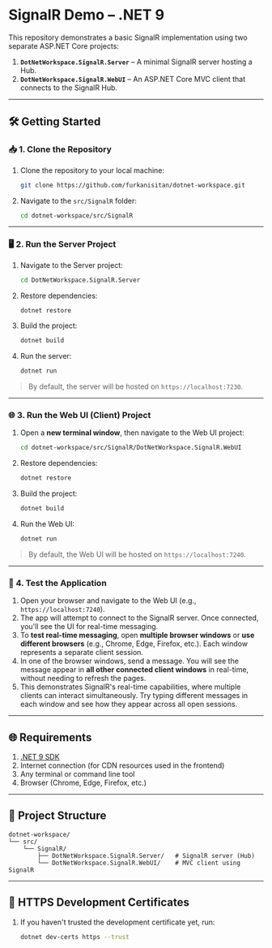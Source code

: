 # SignalR Demo – .NET 9

This repository demonstrates a basic SignalR implementation using two separate ASP.NET Core projects:

1. **`DotNetWorkspace.SignalR.Server`** – A minimal SignalR server hosting a Hub.
2. **`DotNetWorkspace.SignalR.WebUI`** – An ASP.NET Core MVC client that connects to the SignalR Hub.

---

## 🛠️ Getting Started

### 📥 1. Clone the Repository

1. Clone the repository to your local machine:
   ```bash
   git clone https://github.com/furkanisitan/dotnet-workspace.git
   ```

2. Navigate to the `src/SignalR` folder:
   ```bash
   cd dotnet-workspace/src/SignalR
   ```

---

### 🖥️ 2. Run the Server Project

1. Navigate to the Server project:
   ```bash
   cd DotNetWorkspace.SignalR.Server
   ```

2. Restore dependencies:
   ```bash
   dotnet restore
   ```

3. Build the project:
   ```bash
   dotnet build
   ```

4. Run the server:
   ```bash
   dotnet run
   ```

> By default, the server will be hosted on `https://localhost:7230`.

---

### 🌐 3. Run the Web UI (Client) Project

1. Open a **new terminal window**, then navigate to the Web UI project:
   ```bash
   cd dotnet-workspace/src/SignalR/DotNetWorkspace.SignalR.WebUI
   ```

2. Restore dependencies:
   ```bash
   dotnet restore
   ```

3. Build the project:
   ```bash
   dotnet build
   ```

4. Run the Web UI:
   ```bash
   dotnet run
   ```

> By default, the Web UI will be hosted on `https://localhost:7240`.

---

### 🚀 4. Test the Application

1. Open your browser and navigate to the Web UI (e.g., `https://localhost:7240`).
2. The app will attempt to connect to the SignalR server. Once connected, you'll see the UI for real-time messaging.
3. To **test real-time messaging**, open **multiple browser windows** or **use different browsers** (e.g., Chrome, Edge, Firefox, etc.). Each window represents a separate client session.
4. In one of the browser windows, send a message. You will see the message appear in **all other connected client windows** in real-time, without needing to refresh the pages.
5. This demonstrates SignalR's real-time capabilities, where multiple clients can interact simultaneously. Try typing different messages in each window and see how they appear across all open sessions.

---

## 🌐 Requirements

1. [.NET 9 SDK](https://dotnet.microsoft.com/download/dotnet/9.0)
2. Internet connection (for CDN resources used in the frontend)
3. Any terminal or command line tool
4. Browser (Chrome, Edge, Firefox, etc.)

---

## 📁 Project Structure

```
dotnet-workspace/
└── src/
    └── SignalR/
        ├── DotNetWorkspace.SignalR.Server/   # SignalR server (Hub)
        └── DotNetWorkspace.SignalR.WebUI/    # MVC client using SignalR
```

---

## 🔐 HTTPS Development Certificates

1. If you haven't trusted the development certificate yet, run:
   ```bash
   dotnet dev-certs https --trust
   ```
